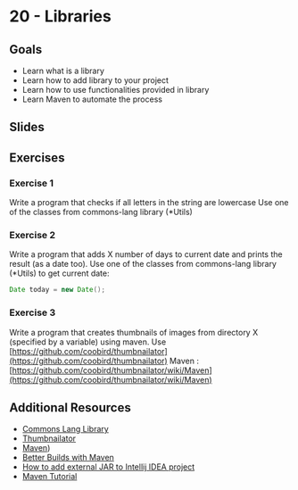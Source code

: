 # 20 - Libraries

<Teacher name="Chak"></Teacher>

## Goals
- Learn what is a library
- Learn how to add library to your project
- Learn how to use functionalities provided in library
- Learn Maven to automate the process

## Slides
<GoogleSlides src="https://docs.google.com/presentation/d/1CaEAcjatCnT__qkDknOZ0Wvr7XOhLQIg/embed?start=false&loop=false&delayms=3000"></GoogleSlides>

## Exercises

### Exercise 1

Write a program that checks if all letters in the string are lowercase
Use one of the classes from commons-lang library (*Utils)

### Exercise 2

Write a program that adds X number of days to current date and prints the result (as a date too).
Use one of the classes from commons-lang library (*Utils)
to get current date:

```java
Date today = new Date();
```

### Exercise 3

Write a program that creates thumbnails of images from directory X (specified by a variable) using maven.
Use [https://github.com/coobird/thumbnailator](https://github.com/coobird/thumbnailator)
Maven : [https://github.com/coobird/thumbnailator/wiki/Maven](https://github.com/coobird/thumbnailator/wiki/Maven)

## Additional Resources

- [Commons Lang Library](https://commons.apache.org/proper/commons-lang/)
- [Thumbnailator](https://github.com/coobird/thumbnailator)
- [Maven](https://maven.apache.org/))
- [Better Builds with Maven](https://www.scribd.com/document/238927/Better-Builds-With-Maven)
- [How to add external JAR to Intellij IDEA project](https://stackoverflow.com/questions/1051640/correct-way-to-add-external-jars-lib-jar-to-an-intellij-idea-project)
- [Maven Tutorial](https://www.baeldung.com/maven)

